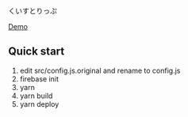 くいすとりっぷ

[Demo](https://kuiski-1518861977228.firebaseapp.com/)

## Quick start

1. edit src/config.js.original and rename to config.js
2. firebase init
3. yarn
4. yarn build
5. yarn deploy
